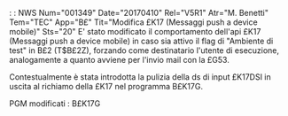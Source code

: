  :  : NWS Num="001349" Date="20170410" Rel="V5R1" Atr="M. Benetti" Tem="TEC" App="B£" Tit="Modifica £K17 (Messaggi push a device mobile)" Sts="20"
E' stato modificato il comportamento dell'api £K17 (Messaggi push a device mobile) in caso sia attivo il flag di "Ambiente di test" in B£2 (T$B£2Z), forzando come destinatario l'utente di esecuzione, analogamente a quanto avviene per l'invio mail con la £G53.

Contestualmente è stata introdotta la pulizia della ds di input £K17DSI in uscita al richiamo della £K17 nel programma B£K17G.

PGM modificati : 
B£K17G
